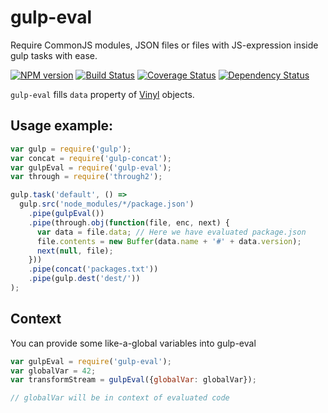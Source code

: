 # gulp-eval

Require CommonJS modules, JSON files or files with JS-expression inside gulp tasks with ease.

[![NPM version](http://img.shields.io/npm/v/gulp-eval.svg?style=flat)](http://www.npmjs.org/package/gulp-eval)
[![Build Status](http://img.shields.io/travis/gulp-bem/gulp-eval/master.svg?style=flat&label=tests)](https://travis-ci.org/gulp-bem/gulp-eval)
[![Coverage Status](https://img.shields.io/coveralls/gulp-bem/gulp-eval.svg?branch=master&style=flat)](https://coveralls.io/r/gulp-bem/gulp-eval)
[![Dependency Status](http://img.shields.io/david/gulp-bem/gulp-eval.svg?style=flat)](https://david-dm.org/gulp-bem/gulp-eval)

`gulp-eval` fills `data` property of [Vinyl](https://github.com/gulpjs/vinyl) objects.

## Usage example:
```js
var gulp = require('gulp');
var concat = require('gulp-concat');
var gulpEval = require('gulp-eval');
var through = require('through2');

gulp.task('default', () =>
  gulp.src('node_modules/*/package.json')
    .pipe(gulpEval())
    .pipe(through.obj(function(file, enc, next) {
      var data = file.data; // Here we have evaluated package.json
      file.contents = new Buffer(data.name + '#' + data.version);
      next(null, file);
    }))
    .pipe(concat('packages.txt'))
    .pipe(gulp.dest('dest/'))
);
```

## Context
You can provide some like-a-global variables into gulp-eval

```js
var gulpEval = require('gulp-eval');
var globalVar = 42;
var transformStream = gulpEval({globalVar: globalVar});

// globalVar will be in context of evaluated code

```
